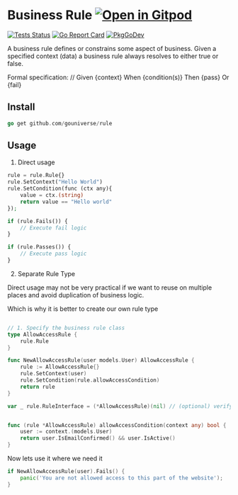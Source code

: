 # Business Rule <a href="https://gitpod.io/#https://github.com/gouniverse/business-rule" style="float:right:"><img src="https://gitpod.io/button/open-in-gitpod.svg" alt="Open in Gitpod" loading="lazy"></a>

[![Tests Status](https://github.com/gouniverse/rule/actions/workflows/tests.yml/badge.svg?branch=main)](https://github.com/gouniverse/rule/actions/workflows/tests.yml)
[![Go Report Card](https://goreportcard.com/badge/github.com/gouniverse/rule)](https://goreportcard.com/report/github.com/gouniverse/rule)
[![PkgGoDev](https://pkg.go.dev/badge/github.com/gouniverse/rule)](https://pkg.go.dev/github.com/gouniverse/rule)

A business rule defines or constrains some aspect of business. Given a specified context (data) a business rule always resolves to either true or false.

Formal specification: // Given {context} When {condition(s)} Then {pass} Or {fail}

## Install ##

```go
go get github.com/gouniverse/rule
```

## Usage ##

1) Direct usage

```php
rule = rule.Rule{}
rule.SetContext("Hello World")
rule.SetCondition(func (ctx any){
    value = ctx.(string)
    return value == "Hello world"
});

if (rule.Fails()) {
    // Execute fail logic
}

if (rule.Passes()) {
    // Execute pass logic
}
```

2. Separate Rule Type

Direct usage may not be very practical if we want to reuse on multiple places and avoid duplication of business logic.

Which is why it is better to create our own rule type


```go

// 1. Specify the business rule class
type AllowAccessRule {
    rule.Rule
}

func NewAllowAccessRule(user models.User) AllowAccessRule {
	rule := AllowAccessRule{}
    rule.SetContext(user)
	rule.SetCondition(rule.allowAccessCondition)
	return rule
}

var _ rule.RuleInterface = (*AllowAccessRule)(nil) // (optional) verify it extends the RuleInterface interface


func (rule *AllowAccessRule) allowAccessCondition(context any) bool {
	user := context.(models.User)
	return user.IsEmailConfirmed() && user.IsActive()
}
```

Now lets use it where we need it

```go
if NewAllowAccessRule(user).Fails() {
    panic('You are not allowed access to this part of the website');
}
````
